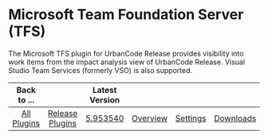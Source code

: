
Microsoft Team Foundation Server (TFS)
======================================


The Microsoft TFS plugin for UrbanCode Release provides visibility into work items from the impact analysis view of 
UrbanCode Release. Visual Studio Team Services (formerly VSO) is also supported.




|Back to ...||Latest Version||||
| :---: | :---: | :---: | :---: | :---: | :---: |
|[All Plugins](../../index.md)|[Release Plugins](../README.md)|[5.953540](https://raw.githubusercontent.com/UrbanCode/IBM-UCR-PLUGINS/main/files/ucr-plugin-tfs/ucr-plugin-tfs-5.953540.zip)|[Overview](overview.md)|[Settings](settings.md)|[Downloads](downloads.md)|
